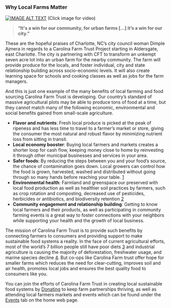 ### Why Local Farms Matter


[![IMAGE ALT TEXT](https://sharecharlotte.org/sites/default/files/styles/nonprofit_profile/public/Facebook_CFT_Cover.jpg?itok=lHOQLcMG)](https://youtu.be/DcUMbT9EvCE) 
(Click image for video) 


>**“It's a win for our community, for urban farms [...] it’s a win for our city."**  

These are the hopeful praises of Charlotte, NC’s city council woman Dimple Ajmera in regards to a Carolina Farm Trust Project starting in Aldersgate, east Charlotte. The city is partnering with CFT to transform an unkempt seven acre lot into an urban farm for the nearby community. The farm will provide produce for the locals, and foster individual, city and state relationship building across socio-economic levels. It will also create learning space for schools and cooking classes as well as jobs for the farm managers. 

And this is just one example of the many benefits of local farming and food sourcing Carolina Farm Trust is developing. Our country’s standard of massive agricultural plots may be able to produce tons of food at a time, but they cannot match many of the following economic, environmental and social benefits gained from small-scale agriculture.
* **Flavor and nutrients**: Fresh local produce is picked at the peak of ripeness and has less time to travel to a farmer’s market or store, giving the consumer the most natural and robust flavor by minimizing nutrient loss from sitting in transit.
* **Local economy booster**: Buying local farmers and markets creates a shorter loop for cash flow, keeping money close to home by reinvesting it through other municipal businesses and services in your area. 
* **Safer foods**: By reducing the steps between you and your food’s source, the chance of contamination goes down. Local growers can control how the food is grown, harvested, washed and distributed without going through so many hands before reaching your table. [1][Klavinski, 2013]
* **Environmental health**: Farmland and greenspace our preserved with local food production as well as healthier soil practices by farmers, such as crop rotation and composting, decreased use of pesticides, herbicides or antibiotics, and biodiversity retention [2][Bowler, 2002]  
* **Community engagement and relationship building**: Getting to know local farmers and their products, as well as participating in community farming events is a great way to foster connections with your neighbors while supporting your health and the growth of local business. 

The mission of Carolina Farm Trust is to provide such benefits by connecting farmers to consumers and providing support to make sustainable food systems a reality. In the face of current agricultural efforts, most of the world’s 7 billion people still have poor diets [3][HSPH, 2018] and industrial agriculture is causing the majority of deforestation, freshwater usage, and marine species decline [4][Rockström, Willett & Stordalen, 2015]. But co-ops like Carolina Farm trust offer hope for smaller farms which reduces the need for clear-cutting, improves soil and air health, promotes local jobs and ensures the best quality food to consumers like you.

You can join the efforts of Carolina Farm Trust in creating local sustainable food systems by [Donating](https://carolinafarmtrust.org/donate/)  to keep farm partnerships thriving, as well as attending local farmers markets and events which can be found under the [Events](https://carolinafarmtrust.org/events/) tab on the home web page. 

                                        
[Bowler, 2002]: [https://www.researchgate.net/publication/283368895_Developing_sustainble_agriculture]
[Klavinski, 2013]: [http://msue.anr.msu.edu/news/7_benefits_of_eating_local_foods]

[HSPH, 2018]: [https://www.hsph.harvard.edu/nutritionsource/sustainability/] 

[Rockström, Willett & Stordalen, 2015]: http://www.huffingtonpost.com/johan-rockstrom/post_9225_b_6949716.html.

